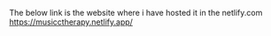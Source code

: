 The below link is the website where i have hosted it in the netlify.com
https://musicctherapy.netlify.app/
